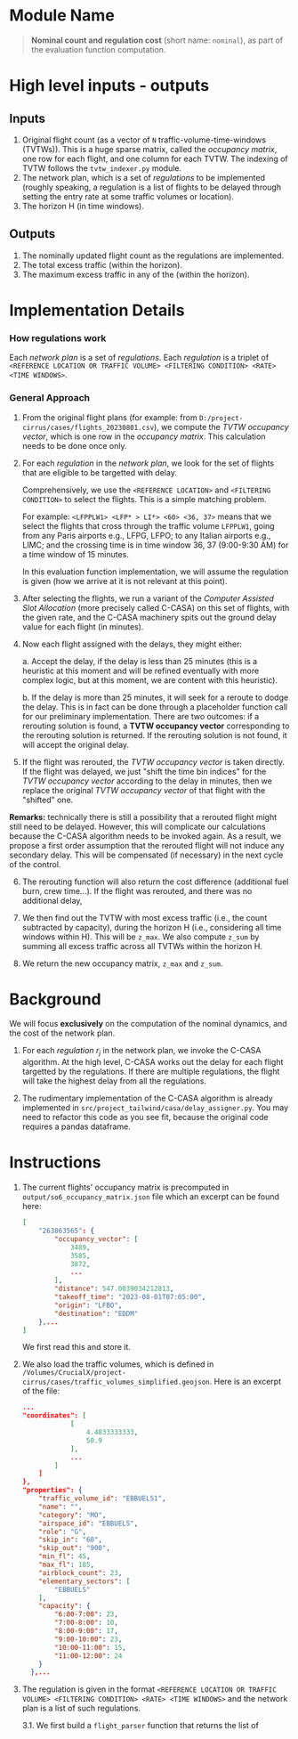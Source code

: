 # Module Name
> **Nominal count and regulation cost** (short name: `nominal`), as part of the evaluation function computation.

# High level inputs - outputs
## Inputs
1. Original flight count (as a vector of `N` traffic-volume-time-windows (TVTWs)). This is a huge sparse matrix, called the *occupancy matrix*, one row for each flight, and one column for each TVTW. The indexing of TVTW follows the `tvtw_indexer.py` module.
2. The network plan, which is a set of *regulations* to be implemented (roughly speaking, a regulation is a list of flights to be delayed through setting the entry rate at some traffic volumes or location).
3. The horizon H (in time windows).

## Outputs
1. The nominally updated flight count as the regulations are implemented.
2. The total excess traffic (within the horizon).
3. The maximum excess traffic in any of the (within the horizon).

# Implementation Details
### How regulations work
Each *network plan* is a set of *regulations*. Each *regulation* is a triplet of `<REFERENCE LOCATION OR TRAFFIC VOLUME> <FILTERING CONDITION> <RATE> <TIME WINDOWS>`. 

### General Approach
1. From the original flight plans (for example: from `D:/project-cirrus/cases/flights_20230801.csv`), we compute the *TVTW occupancy vector*, which is one row in the *occupancy matrix*. This calculation needs to be done once only.

2. For each *regulation* in the *network plan*, we look for the set of flights that are eligible to be targetted with delay.

    Comprehensively, we use the `<REFERENCE LOCATION>` and `<FILTERING CONDITION>` to select the flights. This is a simple matching problem. 

    For example: `<LFPPLW1> <LFP* > LI*> <60> <36, 37>` means that we select the flights that cross through the traffic volume `LFPPLW1`, going from any Paris airports e.g., LFPG, LFPO; to any Italian airports e.g., LIMC; and the crossing time is in time window 36, 37 (9:00-9:30 AM) for a time window of 15 minutes. 

    In this evaluation function implementation, we will assume the regulation is given (how we arrive at it is not relevant at this point).

3. After selecting the flights, we run a variant of the *Computer Assisted Slot Allocation* (more precisely called C-CASA) on this set of flights, with the given rate, and the C-CASA machinery spits out the ground delay value for each flight (in minutes).

4. Now each flight assigned with the delays, they might either:

    a. Accept the delay, if the delay is less than 25 minutes (this is a heuristic at this moment and will be refined eventually with more complex logic, but at this moment, we are content with this heuristic).

    b. If the delay is more than 25 minutes, it will seek for a reroute to dodge the delay. This is in fact can be done through a placeholder function call for our preliminary implementation. There are two outcomes: if a rerouting solution is found, a **TVTW occupancy vector** corresponding to the rerouting solution is returned. If the rerouting solution is not found, it will accept the original delay.

5. If the flight was rerouted, the *TVTW occupancy vector* is taken directly. If the flight was delayed, we just "shift the time bin indices" for the *TVTW occupancy vector* according to the delay in minutes, then we replace the original *TVTW occupancy vector* of that flight with the "shifted" one.

**Remarks:** technically there is still a possibility that a rerouted flight might still need to be delayed. However, this will complicate our calculations because the C-CASA algorithm needs to be invoked again. As a result, we propose a first order assumption that the rerouted flight will not induce any secondary delay. This will be compensated (if necessary) in the next cycle of the control.

6. The rerouting function will also return the cost difference (additional fuel burn, crew time...). If the flight was rerouted, and there was no additional delay, 

6. We then find out the TVTW with most excess traffic (i.e., the count subtracted by capacity), during the horizon H (i.e., considering all time windows within H). This will be `z_max`. We also compute `z_sum` by summing all excess traffic across all TVTWs within the horizon H.

7. We return the new occupancy matrix, `z_max` and `z_sum`.

# Background
We will focus **exclusively** on the computation of the nominal dynamics, and the cost of the network plan.

1. For each *regulation* $r_j$ in the network plan, we invoke the C-CASA algorithm. At the high level, C-CASA works out the delay for each flight targetted by the regulations. If there are multiple regulations, the flight will take the highest delay from all the regulations.

2. The rudimentary implementation of the C-CASA algorithm is already implemented in `src/project_tailwind/casa/delay_assigner.py`. You may need to refactor this code as you see fit, because the original code requires a pandas dataframe. 

# Instructions
1. The current flights' occupancy matrix is precomputed in `output/so6_occupancy_matrix.json` file which an excerpt can be found here:

    ```json
    [
        "263863565": {
            "occupancy_vector": [
                3489,
                3585,
                3872,
                ...
            ],
            "distance": 547.0039034212813,
            "takeoff_time": "2023-08-01T07:05:00",
            "origin": "LFBO",
            "destination": "EDDM"
        },...
    ]
    ```

    We first read this and store it.

2. We also load the traffic volumes, which is defined in `/Volumes/CrucialX/project-cirrus/cases/traffic_volumes_simplified.geojson`. Here is an excerpt of the file:
    ```.geojson
    ...
    "coordinates": [
                [
                    4.4833333333,
                    50.9
                ],
                ...
            ]
        ]
    },
    "properties": {
        "traffic_volume_id": "EBBUELS1",
        "name": "",
        "category": "MO",
        "airspace_id": "EBBUELS",
        "role": "G",
        "skip_in": "60",
        "skip_out": "900",
        "min_fl": 45,
        "max_fl": 185,
        "airblock_count": 23,
        "elementary_sectors": [
            "EBBUELS"
        ],
        "capacity": {
            "6:00-7:00": 23,
            "7:00-8:00": 10,
            "8:00-9:00": 17,
            "9:00-10:00": 23,
            "10:00-11:00": 15,
            "11:00-12:00": 24
        }
      },...
    ```

3. The regulation is given in the format `<REFERENCE LOCATION OR TRAFFIC VOLUME> <FILTERING CONDITION> <RATE> <TIME WINDOWS>` and the network plan is a list of such regulations. 

    3.1. We first build a `flight_parser` function that returns the list of 